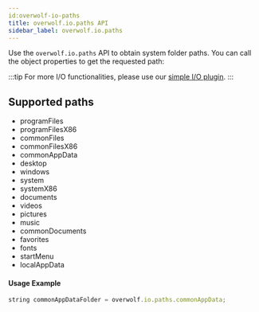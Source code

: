 ```yaml
---
id:overwolf-io-paths
title: overwolf.io.paths API
sidebar_label: overwolf.io.paths
---
```


Use the `overwolf.io.paths` API to obtain system folder paths. 
You can call the object properties to get the requested path:

:::tip
 For more I/O functionalities, please use our [simple I/O plugin](../topics/simple-io-plugin).
:::

## Supported paths

* programFiles
* programFilesX86
* commonFiles
* commonFilesX86
* commonAppData
* desktop
* windows
* system
* systemX86
* documents
* videos
* pictures
* music
* commonDocuments
* favorites
* fonts
* startMenu
* localAppData

#### Usage Example

```javascript
string commonAppDataFolder = overwolf.io.paths.commonAppData;
```
